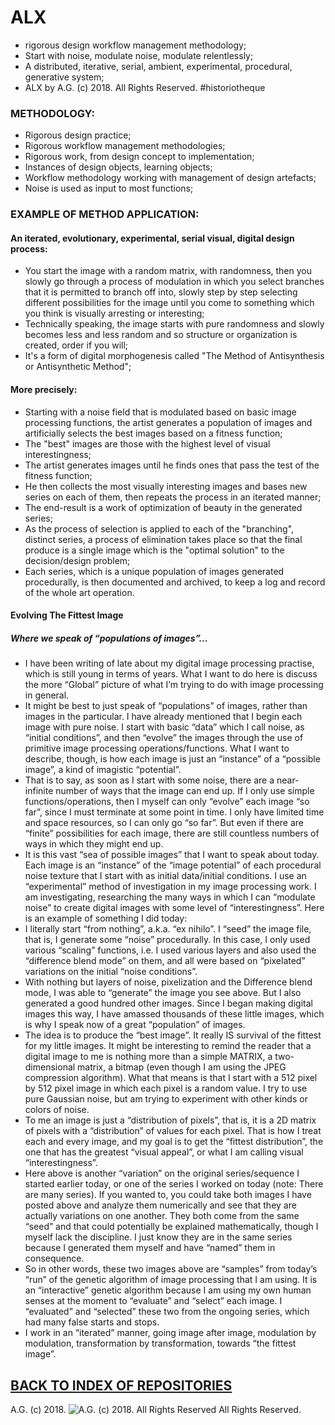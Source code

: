 # ALX
* rigorous design workflow management methodology;
* Start with noise, modulate noise, modulate relentlessly;
* A distributed, iterative, serial, ambient, experimental, procedural, generative system;
* ALX by A.G. (c) 2018. All Rights Reserved. #historiotheque

### METHODOLOGY:
* Rigorous design practice;
* Rigorous workflow management methodologies;
* Rigorous work, from design concept to implementation;
* Instances of design objects, learning objects;
* Workflow methodology working with management of design artefacts;
* Noise is used as input to most functions;

### EXAMPLE OF METHOD APPLICATION:
#### An iterated, evolutionary, experimental, serial visual, digital design process:
* You start the image with a random matrix, with randomness, then you slowly go through a process of modulation in which you select branches that it is permitted to branch off into, slowly step by step selecting different possibilities for the image until you come to something which you think is visually arresting or interesting;
* Technically speaking, the image starts with pure randomness and slowly becomes less and less random and so structure or organization is created, order if you will;
* It's a form of digital morphogenesis called "The Method of Antisynthesis or Antisynthetic Method";

#### More precisely:
- Starting with a noise field that is modulated based on basic image processing functions, the artist generates a population of images and artificially selects the best images based on a fitness function;
- The "best" images are those with the highest level of visual interestingness;
- The artist generates images until he finds ones that pass the test of the fitness function;
- He then collects the most visually interesting images and bases new series on each of them, then repeats the process in an iterated manner;
- The end-result is a work of optimization of beauty in the generated series;
- As the process of selection is applied to each of the "branching", distinct series, a process of elimination takes place so that the final produce is a single image which is the "optimal solution" to the decision/design problem;
- Each series, which is a unique population of images generated procedurally, is then documented and archived, to keep a log and record of the whole art operation.

#### Evolving The Fittest Image
##### Where we speak of “populations of images”...
* I have been writing of late about my digital image processing practise, which is still young in terms of years. What I want to do here is discuss the more “Global” picture of what I’m trying to do with image processing in general.
* It might be best to just speak of “populations” of images, rather than images in the particular. I have already mentioned that I begin each image with pure noise. I start with basic “data” which I call noise, as “initial conditions”, and then “evolve” the images through the use of primitive image processing operations/functions. What I want to describe, though, is how each image is just an “instance” of a “possible image”, a kind of imagistic “potential”.
* That is to say, as soon as I start with some noise, there are a near-infinite number of ways that the image can end up. If I only use simple functions/operations, then I myself can only “evolve” each image “so far”, since I must terminate at some point in time. I only have limited time and space resources, so I can only go “so far”. But even if there are “finite” possibilities for each image, there are still countless numbers of ways in which they might end up.
* It is this vast “sea of possible images” that I want to speak about today. Each image is an “instance” of the “image potential” of each procedural noise texture that I start with as initial data/initial conditions. I use an “experimental” method of investigation in my image processing work. I am investigating, researching the many ways in which I can “modulate noise” to create digital images with some level of “interestingness”. Here is an example of something I did today:
* I literally start “from nothing”, a.k.a. “ex nihilo”. I “seed” the image file, that is, I generate some “noise” procedurally. In this case, I only used various “scaling” functions, i.e. I used various layers and also used the “difference blend mode” on them, and all were based on “pixelated” variations on the initial “noise conditions”.
* With nothing but layers of noise, pixelization and the Difference blend mode, I was able to “generate” the image you see above. But I also generated a good hundred other images. Since I began making digital images this way, I have amassed thousands of these little images, which is why I speak now of a great “population” of images.
* The idea is to produce the “best image”. It really IS survival of the fittest for my little images. It might be interesting to remind the reader that a digital image to me is nothing more than a simple MATRIX, a two-dimensional matrix, a bitmap (even though I am using the JPEG compression algorithm). What that means is that I start with a 512 pixel by 512 pixel image in which each pixel is a random value. I try to use pure Gaussian noise, but am trying to experiment with other kinds or colors of noise.
* To me an image is just a “distribution of pixels”, that is, it is a 2D matrix of pixels with a “distribution” of values for each pixel. That is how I treat each and every image, and my goal is to get the “fittest distribution”, the one that has the greatest “visual appeal”, or what I am calling visual “interestingness”.
* Here above is another “variation” on the original series/sequence I started earlier today, or one of the series I worked on today (note: There are many series). If you wanted to, you could take both images I have posted above and analyze them numerically and see that they are actually variations on one another. They both come from the same “seed” and that could potentially be explained mathematically, though I myself lack the discipline. I just know they are in the same series because I generated them myself and have “named” them in consequence.
* So in other words, these two images above are “samples” from today’s “run” of the genetic algorithm of image processing that I am using. It is an “interactive” genetic algorithm because I am using my own human senses at the moment to “evaluate” and “select” each image. I “evaluated” and “selected” these two from the ongoing series, which had many false starts and stops.
* I work in an “iterated” manner, going image after image, modulation by modulation, transformation by transformation, towards “the fittest image”.

## [BACK TO INDEX OF REPOSITORIES](https://github.com/antiface/Index)

A.G. (c) 2018. ![A.G. (c) 2018. All Rights Reserved](https://historiotheque.files.wordpress.com/2016/12/ag_signature_official_2017_50px_cropped_pink.jpg) All Rights Reserved.
